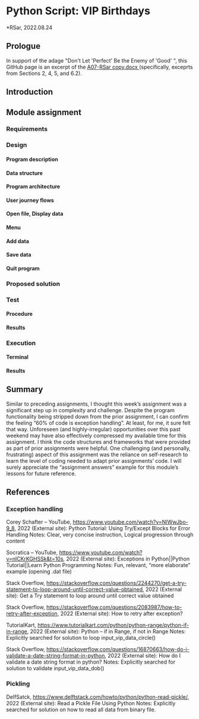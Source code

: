 # Python Script: VIP Birthdays
*RSar, 2022.08.24


## Prologue

In support of the adage "Don't Let 'Perfect' Be the Enemy of 'Good' ", this GitHub page is an excerpt of the [A07-RSar copy.docx
](https://github.com/rsar-uw/IntroToProg-Python-Mod07/blob/9ccae2b2a1608882bb9ab6fbc0609516c9c320b3/A07-RSar%20copy.docx) (specifically, exceprts from Sections 2, 4, 5, and 6.2).

## Introduction



## Module assignment



### Requirements



### Design



#### Program description



#### Data structure



#### Program architecture



#### User journey flows



#### Open file, Display data



#### Menu



#### Add data



#### Save data



#### Quit program



### Proposed solution



### Test

#### Procedure

#### Results

### Execution

#### Terminal


#### Results



## Summary
Similar to preceding assignments, I thought this week’s assignment was a significant step up in complexity and challenge. Despite the program functionality being stripped down from the prior assignment, I can confirm the feeling “60% of code is exception handling”. At least, for me, it sure felt that way. Unforeseen (and highly-irregular) opportunities over this past weekend may have also effectively compressed my available time for this assignment. I think the code structures and frameworks that were provided as part of prior assignments were helpful. One challenging (and personally, frustrating) aspect of this assignment was the reliance on self-research to learn the level of coding needed to adapt prior assignments’ code. I will surely appreciate the “assignment answers” example for this module’s lessons for future reference.


## References

### Exception handling

Corey Schafter – YouTube, https://www.youtube.com/watch?v=NIWwJbo-9_8, 2022 (External site): Python Tutorial: Using Try/Except Blocks for Error Handling
	Notes: Clear, very concise instruction, Logical progression through content

Socratica – YouTube, https://www.youtube.com/watch?v=nlCKrKGHSSk&t=10s, 2022 (External site): Exceptions in Python||Python Tutorial||Learn Python Programming
	Notes: Fun, relevant, “more elaborate” example (opening .dat file)

Stack Overflow, https://stackoverflow.com/questions/2244270/get-a-try-statement-to-loop-around-until-correct-value-obtained, 2022 (External site): Get a Try statement to loop around until correct value obtained

Stack Overflow, https://stackoverflow.com/questions/2083987/how-to-retry-after-exception, 2022 (External site):  How to retry after exception?

TutorialKart, https://www.tutorialkart.com/python/python-range/python-if-in-range, 2022 (External site): Python – if in Range, if not in Range
	Notes: Explicitly searched for solution to loop input_vip_data_circle()

Stack Overflow, https://stackoverflow.com/questions/16870663/how-do-i-validate-a-date-string-format-in-python, 2022 (External site): How do I validate a date string format in python?
Notes: Explicitly searched for solution to validate input_vip_data_dob()

### Pickling

DelfSatck, https://www.delftstack.com/howto/python/python-read-pickle/, 2022 (External site): Read a Pickle File Using Python
Notes: Explicitly searched for solution on how to read all data from binary file.
